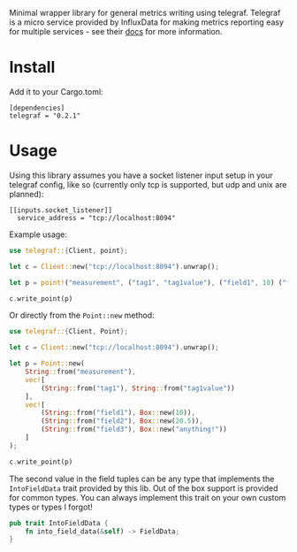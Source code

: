Minimal wrapper library for general metrics writing using telegraf. Telegraf is a micro service provided
by InfluxData for making metrics reporting easy for multiple services - see their [docs](https://docs.influxdata.com/telegraf/v1.13/introduction/installation/) for more information.

# Install

Add it to your Cargo.toml:

```
[dependencies]
telegraf = "0.2.1"
```

# Usage

Using this library assumes you have a socket listener input setup in your telegraf config, like so (currently only tcp is supported, but udp and unix are planned):

```
[[inputs.socket_listener]]
  service_address = "tcp://localhost:8094"
```

Example usage:

```rust
use telegraf::{Client, point};

let c = Client::new("tcp://localhost:8094").unwrap();

let p = point!("measurement", ("tag1", "tag1value"), ("field1", 10) ("field2", 20.5));

c.write_point(p)
```

Or directly from the `Point::new` method:


```rust
use telegraf::{Client, Point};

let c = Client::new("tcp://localhost:8094").unwrap();

let p = Point::new(
    String::from("measurement"),
    vec![
        (String::from("tag1"), String::from("tag1value"))
    ],
    vec![
        (String::from("field1"), Box::new(10)),
        (String::from("field2"), Box::new(20.5)),
        (String::from("field3"), Box::new("anything!"))
    ]
);

c.write_point(p)
```

The second value in the field tuples can be any type that implements the `IntoFieldData` trait provided by this lib. Out of the box support is provided for common types. You can always implement this trait on your own custom types or types I forgot!

```rust
pub trait IntoFieldData {
    fn into_field_data(&self) -> FieldData;
}
```
